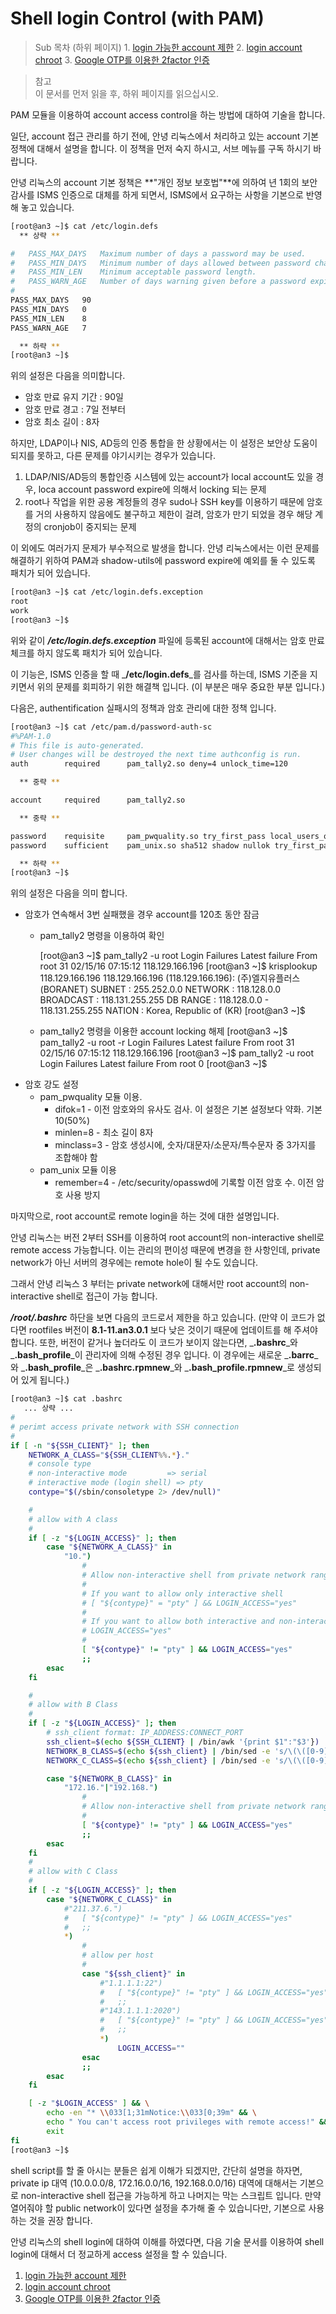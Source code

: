 # Shell login Control \(with PAM\)

> Sub 목차 \(하위 페이지\) 1. [login 가능한 account 제한](chapter2-2-pam-control-1.md) 2. [login account chroot](chapter2-2-pam-control-2.md) 3. [Google OTP를 이용한 2factor 인증](chapter2-2-pam-control-3.md)

> 참고  
> 이 문서를 먼저 읽을 후, 하위 페이지를 읽으십시오.

PAM 모듈을 이용하여 account access control을 하는 방법에 대하여 기술을 합니다.

일단, account 접근 관리를 하기 전에, 안녕 리눅스에서 처리하고 있는 account 기본 정책에 대해서 설명을 합니다. 이 정책을 먼저 숙지 하시고, 서브 메뉴를 구독 하시기 바랍니다.

안녕 리눅스의 account 기본 정책은 **"개인 정보 보호법"**에 의하여 년 1회의 보안 감사를 ISMS 인증으로 대체를 하게 되면서, ISMS에서 요구하는 사항을 기본으로 반영해 놓고 있습니다.

```bash
[root@an3 ~]$ cat /etc/login.defs
  ** 상략 **

#   PASS_MAX_DAYS   Maximum number of days a password may be used.
#   PASS_MIN_DAYS   Minimum number of days allowed between password changes.
#   PASS_MIN_LEN    Minimum acceptable password length.
#   PASS_WARN_AGE   Number of days warning given before a password expires.
#
PASS_MAX_DAYS   90
PASS_MIN_DAYS   0
PASS_MIN_LEN    8
PASS_WARN_AGE   7

  ** 하략 **
[root@an3 ~]$
```

위의 설정은 다음을 의미합니다.

* 암호 만료 유지 기간 : 90일
* 암호 만료 경고      : 7일 전부터
* 암호 최소 길이      : 8자

하지만, LDAP이나 NIS, AD등의 인증 통합을 한 상황에서는 이 설정은 보안상 도움이 되지를 못하고, 다른 문제를 야기시키는 경우가 있습니다.

1. LDAP/NIS/AD등의 통합인증 시스템에 있는 account가 local account도 있을 경우, loca account password expire에 의해서 locking 되는 문제
2. root나 작업을 위한 공용 계정들의 경우 sudo나 SSH key를 이용하기 때문에 암호를 거의 사용하지 않음에도 불구하고 제한이 걸려, 암호가 만기 되었을 경우 해당 계정의 cronjob이 중지되는 문제

이 외에도 여러가지 문제가 부수적으로 발생을 합니다. 안녕 리눅스에서는 이런 문제를 해결하기 위하여 PAM과 shadow-utils에 password expire에 예외를 둘 수 있도록 패치가 되어 있습니다.

```bash
[root@an3 ~]$ cat /etc/login.defs.exception
root
work
[root@an3 ~]$
```

위와 같이 _**/etc/login.defs.exception**_ 파일에 등록된 account에 대해서는 암호 만료 체크를 하지 않도록 패치가 되어 있습니다.

이 기능은, ISMS 인증을 할 때 _**/etc/login.defs**_를 검사를 하는데, ISMS 기준을 지키면서 위의 문제를 회피하기 위한 해결책 입니다. \(이 부분은 매우 중요한 부분 입니다.\)

다음은, authentification 실패시의 정책과 암호 관리에 대한 정책 입니다.

```bash
[root@an3 ~]$ cat /etc/pam.d/password-auth-sc
#%PAM-1.0
# This file is auto-generated.
# User changes will be destroyed the next time authconfig is run.
auth        required      pam_tally2.so deny=4 unlock_time=120

  ** 중략 **

account     required      pam_tally2.so

  ** 중략 **

password    requisite     pam_pwquality.so try_first_pass local_users_only retry=3 authtok_type= difok=1 minlen=8 minclass=3
password    sufficient    pam_unix.so sha512 shadow nullok try_first_pass use_authtok remember=4

  ** 하략 **
[root@an3 ~]$
```

위의 설정은 다음을 의미 합니다.

* 암호가 연속해서 3번 실패했을 경우 account를 120초 동안 잠금
  * pam\_tally2 명령을 이용하여 확인

    \[root@an3 ~\]$ pam\_tally2 -u root Login Failures Latest failure From root 31 02/15/16 07:15:12 118.129.166.196 \[root@an3 ~\]$ krisplookup 118.129.166.196 118.129.166.196 \(118.129.166.196\): \(주\)엘지유플러스 \(BORANET\) SUBNET : 255.252.0.0 NETWORK : 118.128.0.0 BROADCAST : 118.131.255.255 DB RANGE : 118.128.0.0 - 118.131.255.255 NATION : Korea, Republic of \(KR\) \[root@an3 ~\]$

  * pam\_tally2 명령을 이용한 account locking 해제 \[root@an3 ~\]$ pam\_tally2 -u root -r Login Failures Latest failure From root 31 02/15/16 07:15:12 118.129.166.196 \[root@an3 ~\]$ pam\_tally2 -u root Login Failures Latest failure From root 0 \[root@an3 ~\]$
* 암호 강도 설정
  * pam\_pwquality 모듈 이용.
    * difok=1    - 이전 암호와의 유사도 검사. 이 설정은 기본 설정보다 약화. 기본 10\(50%\)
    * minlen=8   - 최소 길이 8자
    * minclass=3 - 암호 생성시에, 숫자/대문자/소문자/특수문자 중 3가지를 조합해야 함
  * pam\_unix 모듈 이용
    * remember=4 - /etc/security/opasswd에 기록할 이전 암호 수. 이전 암호 사용 방지

마지막으로, root account로 remote login을 하는 것에 대한 설명입니다.

안녕 리눅스는 버전 2부터 SSH를 이용하여 root account의 non-interactive shell로 remote access 가능합니다. 이는 관리의 편이성 때문에 변경을 한 사항인데, private network가 아닌 서버의 경우에는 remote hole이 될 수도 있습니다.

그래서 안녕 리눅스 3 부터는 private network에 대해서만 root account의 non-interactive shell로 접근이 가능 합니다.

_**/root/.bashrc**_ 하단을 보면 다음의 코드로서 제한을 하고 있습니다. \(만약 이 코드가 없다면 rootfiles 버전이 **8.1-11.an3.0.1** 보다 낮은 것이기 때문에 업데이트를 해 주셔야 합니다. 또한, 버전이 같거나 높더라도 이 코드가 보이지 않는다면, _**.bashrc**_와 _**.bash\_profile**_이 관리자에 의해 수정된 경우 입니다. 이 경우에는 새로운 _**.barrc**_와 _**.bash\_profile**_은 _**.bashrc.rpmnew**_와 _**.bash\_profile.rpmnew**_로 생성되어 있게 됩니다.\)

```bash
[root@an3 ~]$ cat .bashrc
   ... 상략 ...
#
# perimt access private network with SSH connection
#
if [ -n "${SSH_CLIENT}" ]; then
    NETWORK_A_CLASS="${SSH_CLIENT%%.*}."
    # console type
    # non-interactive mode         => serial
    # interactive mode (login shell) => pty
    contype="$(/sbin/consoletype 2> /dev/null)"

    #
    # allow with A class
    #
    if [ -z "${LOGIN_ACCESS}" ]; then
        case "${NETWORK_A_CLASS}" in
            "10.")
                #
                # Allow non-interactive shell from private network range
                #
                # If you want to allow only interactive shell
                # [ "${contype}" = "pty" ] && LOGIN_ACCESS="yes"
                #
                # If you want to allow both interactive and non-interactive shell
                # LOGIN_ACCESS="yes"
                #
                [ "${contype}" != "pty" ] && LOGIN_ACCESS="yes"
                ;;
        esac
    fi

    #
    # allow with B Class
    #
    if [ -z "${LOGIN_ACCESS}" ]; then
        # ssh_client format: IP_ADDRESS:CONNECT_PORT
        ssh_client=$(echo ${SSH_CLIENT} | /bin/awk '{print $1":"$3'})
        NETWORK_B_CLASS=$(echo ${ssh_client} | /bin/sed -e 's/\(\([0-9]\+\.\)\{2\}\).*/\1/g' 2> /dev/null)
        NETWORK_C_CLASS=$(echo ${ssh_client} | /bin/sed -e 's/\(\([0-9]\+\.\)\{3\}\).*/\1/g' 2> /dev/null)

        case "${NETWORK_B_CLASS}" in
            "172.16."|"192.168.")
                #
                # Allow non-interactive shell from private network range
                #
                [ "${contype}" != "pty" ] && LOGIN_ACCESS="yes"
                ;;
        esac
    fi
    #
    # allow with C Class
    #
    if [ -z "${LOGIN_ACCESS}" ]; then
        case "${NETWORK_C_CLASS}" in
            #"211.37.6.")
            #   [ "${contype}" != "pty" ] && LOGIN_ACCESS="yes"
            #   ;;
            *)
                #
                # allow per host
                #
                case "${ssh_client}" in
                    #"1.1.1.1:22")
                    #   [ "${contype}" != "pty" ] && LOGIN_ACCESS="yes"
                    #   ;;
                    #"143.1.1.1:2020")
                    #   [ "${contype}" != "pty" ] && LOGIN_ACCESS="yes"
                    #   ;;
                    *)
                        LOGIN_ACCESS=""
                esac
                ;;
        esac
    fi

    [ -z "$LOGIN_ACCESS" ] && \
        echo -en "* \\033[1;31mNotice:\\033[0;39m" && \
        echo " You can't access root privileges with remote access!" && \
        exit
fi
[root@an3 ~]$
```

shell script를 할 줄 아시는 분들은 쉽게 이해가 되겠지만, 간단히 설명을 하자면, private ip 대역 \(10.0.0.0/8, 172.16.0.0/16, 192.168.0.0/16\) 대역에 대해서는 기본으로 non-interactive shell 접근을 가능하게 하고 나머지는 막는 스크립트 입니다. 만약 열어줘야 할 public network이 있다면 설정을 추가해 줄 수 있습니다만, 기본으로 사용하는 것을 권장 합니다.

안녕 리눅스의 shell login에 대하여 이해를 하였다면, 다음 기술 문서를 이용하여 shell login에 대해서 더 정교하게 access 설정을 할 수 있습니다.

1. [login 가능한 account 제한](chapter2-2-pam-control-1.md)
2. [login account chroot](chapter2-2-pam-control-2.md)
3. [Google OTP를 이용한 2factor 인증](chapter2-2-pam-control-3.md)


